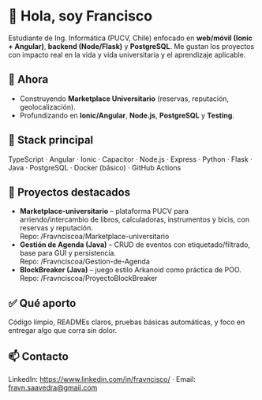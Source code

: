 # 👋 Hola, soy Francisco

Estudiante de Ing. Informática (PUCV, Chile) enfocado en **web/móvil (Ionic + Angular)**, **backend (Node/Flask)** y **PostgreSQL**. Me gustan los proyectos con impacto real en la vida y vida universitaria y el aprendizaje aplicable.

## 🚀 Ahora
- Construyendo **Marketplace Universitario** (reservas, reputación, geolocalización).  
- Profundizando en **Ionic/Angular**, **Node.js**, **PostgreSQL** y **Testing**.

## 🧰 Stack principal
TypeScript · Angular · Ionic · Capacitor · Node.js · Express · Python · Flask · Java · PostgreSQL · Docker (básico) · GitHub Actions

## 🔎 Proyectos destacados
- **Marketplace-universitario** – plataforma PUCV para arriendo/intercambio de libros, calculadoras, instrumentos y bicis, con reservas y reputación.  
  Repo: /Fravnciscoa/Marketplace-universitario
- **Gestión de Agenda (Java)** – CRUD de eventos con etiquetado/filtrado, base para GUI y persistencia.  
  Repo: /Fravnciscoa/Gestion-de-Agenda
- **BlockBreaker (Java)** – juego estilo Arkanoid como práctica de POO.  
  Repo: /Fravnciscoa/ProyectoBlockBreaker

## ✅ Qué aporto
Código limpio, READMEs claros, pruebas básicas automáticas, y foco en entregar algo que corra sin dolor.

## 📫 Contacto
LinkedIn: https://www.linkedin.com/in/fravncisco/ · Email: fravn.saavedra@gmail.com
